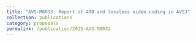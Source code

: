 ```yaml
---
title: "AVS-M8033: Report of 400 and lossless video coding in AVS3"
collection: publications
category: proposals
permalink: /publication/2025-AVS-M8033
---
```


